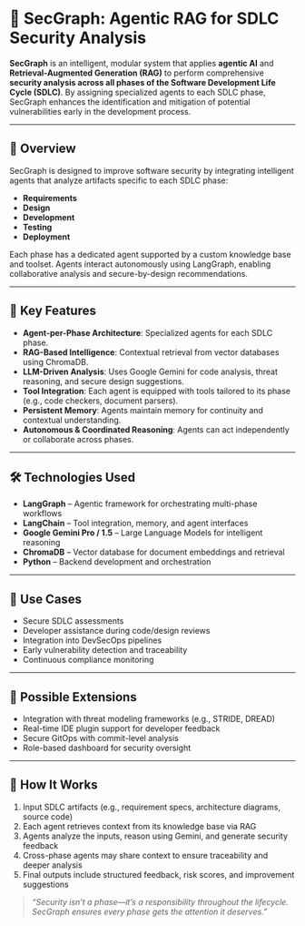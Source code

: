 # 🔐 SecGraph: Agentic RAG for SDLC Security Analysis

**SecGraph** is an intelligent, modular system that applies **agentic AI** and **Retrieval-Augmented Generation (RAG)** to perform comprehensive **security analysis across all phases of the Software Development Life Cycle (SDLC)**. By assigning specialized agents to each SDLC phase, SecGraph enhances the identification and mitigation of potential vulnerabilities early in the development process.

---

## 🎯 Overview

SecGraph is designed to improve software security by integrating intelligent agents that analyze artifacts specific to each SDLC phase:

- **Requirements**
- **Design**
- **Development**
- **Testing**
- **Deployment**

Each phase has a dedicated agent supported by a custom knowledge base and toolset. Agents interact autonomously using LangGraph, enabling collaborative analysis and secure-by-design recommendations.

---

## 🧠 Key Features

- **Agent-per-Phase Architecture**: Specialized agents for each SDLC phase.
- **RAG-Based Intelligence**: Contextual retrieval from vector databases using ChromaDB.
- **LLM-Driven Analysis**: Uses Google Gemini for code analysis, threat reasoning, and secure design suggestions.
- **Tool Integration**: Each agent is equipped with tools tailored to its phase (e.g., code checkers, document parsers).
- **Persistent Memory**: Agents maintain memory for continuity and contextual understanding.
- **Autonomous & Coordinated Reasoning**: Agents can act independently or collaborate across phases.

---

## 🛠️ Technologies Used

- **LangGraph** – Agentic framework for orchestrating multi-phase workflows
- **LangChain** – Tool integration, memory, and agent interfaces
- **Google Gemini Pro / 1.5** – Large Language Models for intelligent reasoning
- **ChromaDB** – Vector database for document embeddings and retrieval
- **Python** – Backend development and orchestration

---

## 🚀 Use Cases

- Secure SDLC assessments  
- Developer assistance during code/design reviews  
- Integration into DevSecOps pipelines  
- Early vulnerability detection and traceability  
- Continuous compliance monitoring

---

## 🔧 Possible Extensions

- Integration with threat modeling frameworks (e.g., STRIDE, DREAD)  
- Real-time IDE plugin support for developer feedback  
- Secure GitOps with commit-level analysis  
- Role-based dashboard for security oversight

---

## 📂 How It Works

1. Input SDLC artifacts (e.g., requirement specs, architecture diagrams, source code)
2. Each agent retrieves context from its knowledge base via RAG
3. Agents analyze the inputs, reason using Gemini, and generate security feedback
4. Cross-phase agents may share context to ensure traceability and deeper analysis
5. Final outputs include structured feedback, risk scores, and improvement suggestions


> _“Security isn’t a phase—it’s a responsibility throughout the lifecycle. SecGraph ensures every phase gets the attention it deserves.”_
